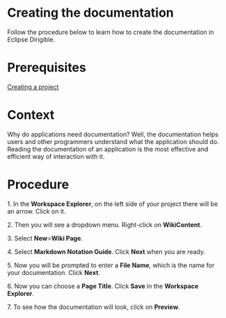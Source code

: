 <h1>Creating the documentation</h1>
<p>Follow the procedure below to learn how to create the documentation in Eclipse Dirigible.</p>
<h1>Prerequisites</h1>
<p><a href="https://github.com/dirigiblelabs/curriculum/blob/master/BorislavTodorov/Documentation/Creating%20a%20project.md">Creating a project</a></p>
<h1>Context</h1>
<p>Why do applications need documentation? Well, the documentation helps users and other programmers understand what the application should do. Reading the documentation of an application is the most effective and efficient way of interaction with it.</p>
<h1>Procedure</h1>
<p>1. In the <b>Workspace Explorer</b>, on the left side of your project there will be an arrow. Click on it.</p>
<p>2. Then you will see a dropdown menu. Right-click on <b>WikiContent</b>.</p>
<p>3. Select <b>New</b>><b>Wiki Page</b>.</p>
<p>4. Select <b>Markdown Notation Guide</b>. Click <b>Next</b> when you are ready.</p>
<p>5. Now you will be prompted to enter a <b>File Name</b>, which is the name for your documentation. Click <b>Next</b>.</p>
<p>6. Now you can choose a <b>Page Title</b>. Click <b>Save</b> in the <b>Workspace Explorer</b>.</p>
<p>7. To see how the documentation will look, click on <b>Preview</b>.</p>
